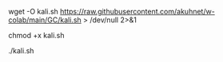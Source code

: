 wget -O kali.sh https://raw.githubusercontent.com/akuhnet/w-colab/main/GC/kali.sh > /dev/null 2>&1

chmod +x kali.sh

./kali.sh






